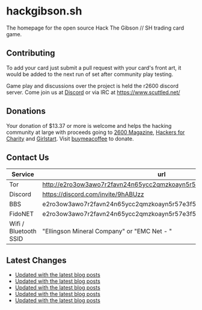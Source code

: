 # hackgibson.sh
The homepage for the open source Hack The Gibson // SH trading card game.


## Contributing

To add your card just submit a pull request with your card's front art, it would be added to the next run of set after community play testing.

Game play and discussions over the project is held the r2600 discord server. Come join us at [Discord](https://discord.com/invite/9hABUzz) or via IRC at https://www.scuttled.net/


## Donations

Your donation of $13.37 or more is welcome and helps the hacking community at large with proceeds going to [2600 Magazine](https://2600.com/), [Hackers for Charity](https://hackersforcharity.org) and [Girlstart](https://girlstart.org).  Visit [buymeacoffee](https://www.buymeacoffee.com/hackgibson.sh) to donate.


## Contact Us

Service | url
-|-
Tor | http://e2ro3ow3awo7r2favn24n65ycc2qmzkoayn5r57e3f56nvjwdcgg32ad.onion
Discord | https://discord.com/invite/9hABUzz
BBS | e2ro3ow3awo7r2favn24n65ycc2qmzkoayn5r57e3f56nvjwdcgg32ad.onion:23
FidoNET | e2ro3ow3awo7r2favn24n65ycc2qmzkoayn5r57e3f56nvjwdcgg32ad.onion:24554
Wifi / Bluetooth SSID | "Ellingson Mineral Company" or "EMC Net - <fidonet address>"

## Latest Changes
<!-- BLOG-POST-LIST:START -->
- [Updated with the latest blog posts](https://github.com/DFW2600/hackgibson.sh/commit/fa7765f6edefaa2c4a954bd8dcbad719b118058a)
- [Updated with the latest blog posts](https://github.com/DFW2600/hackgibson.sh/commit/cc9aad3cd3a4a21cab7c968c9130c4f01ce5f796)
- [Updated with the latest blog posts](https://github.com/DFW2600/hackgibson.sh/commit/6a282f850ecd0991eef0e5de7131a65008cf0bb5)
- [Updated with the latest blog posts](https://github.com/DFW2600/hackgibson.sh/commit/39da0399cd369cf528b1913a460f5c56f4ffffef)
- [Updated with the latest blog posts](https://github.com/DFW2600/hackgibson.sh/commit/57e86d70e18a8e7226efe1f047e6968a4fbe7d65)
<!-- BLOG-POST-LIST:END -->
